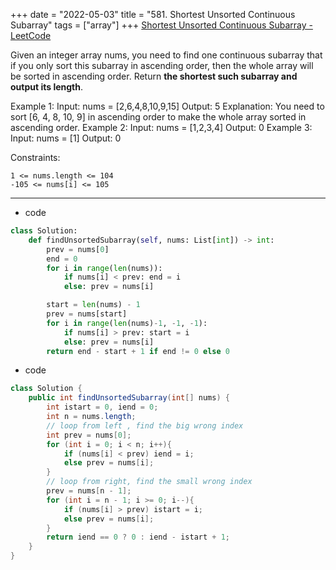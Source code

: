 +++ 
date = "2022-05-03"
title = "581. Shortest Unsorted Continuous Subarray"
tags = ["array"]
+++
[Shortest Unsorted Continuous Subarray - LeetCode](https://leetcode.com/problems/shortest-unsorted-continuous-subarray/)

Given an integer array nums, you need to find one continuous subarray that if you only sort this subarray in ascending order, then the whole array will be sorted in ascending order.
Return __the shortest such subarray and output its length__.
 
Example 1:
Input: nums = [2,6,4,8,10,9,15] Output: 5 Explanation: You need to sort [6, 4, 8, 10, 9] in ascending order to make the whole array sorted in ascending order. 
Example 2:
Input: nums = [1,2,3,4] Output: 0 
Example 3:
Input: nums = [1] Output: 0 
 
Constraints:

	1 <= nums.length <= 104
	-105 <= nums[i] <= 105

---
- code
```py
class Solution:
    def findUnsortedSubarray(self, nums: List[int]) -> int:
        prev = nums[0]
        end = 0
        for i in range(len(nums)):
            if nums[i] < prev: end = i
            else: prev = nums[i]

        start = len(nums) - 1
        prev = nums[start]
        for i in range(len(nums)-1, -1, -1):
            if nums[i] > prev: start = i
            else: prev = nums[i]
        return end - start + 1 if end != 0 else 0
```
- code
```java
class Solution {
    public int findUnsortedSubarray(int[] nums) {
        int istart = 0, iend = 0;
        int n = nums.length;
        // loop from left , find the big wrong index
        int prev = nums[0];
        for (int i = 0; i < n; i++){
            if (nums[i] < prev) iend = i;
            else prev = nums[i];
        }
        // loop from right, find the small wrong index
        prev = nums[n - 1];
        for (int i = n - 1; i >= 0; i--){
            if (nums[i] > prev) istart = i;
            else prev = nums[i];
        }
        return iend == 0 ? 0 : iend - istart + 1;
    }
}
```
